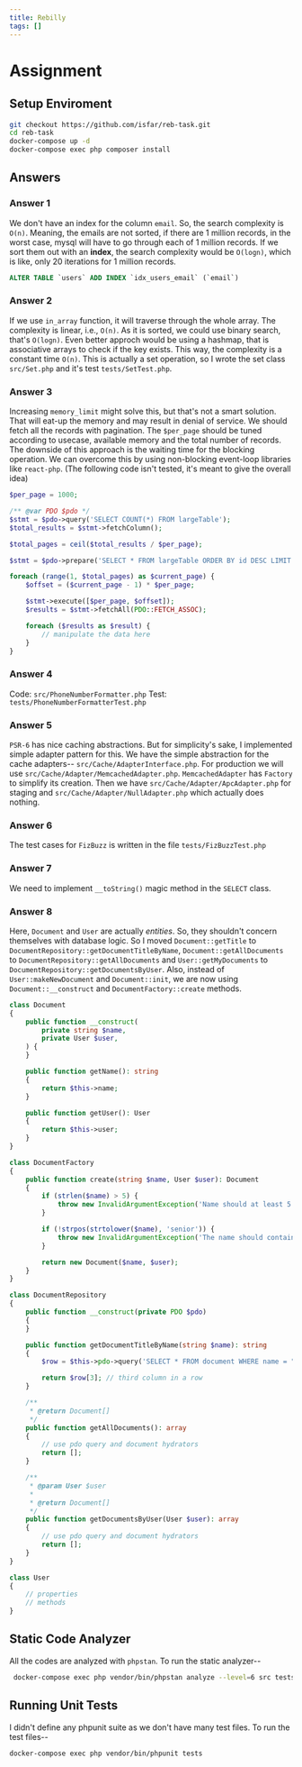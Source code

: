 ```yaml
---
title: Rebilly
tags: []
---
```


# Assignment

## Setup Enviroment

```bash
git checkout https://github.com/isfar/reb-task.git
cd reb-task
docker-compose up -d  
docker-compose exec php composer install
```

## Answers

### Answer 1

We don't have an index for the column `email`. So, the search complexity is `O(n)`. Meaning, the emails are not sorted, if there are 1 million records, in the worst case, mysql will have to go through each of 1 million records. If we sort them out with an **index**, the search complexity would be `O(logn)`, which is like, only 20 iterations for 1 million records. 

```sql
ALTER TABLE `users` ADD INDEX `idx_users_email` (`email`)
```

### Answer 2

If we use `in_array` function, it will traverse through the whole array. The complexity is linear, i.e., `O(n)`. As it is sorted, we could use binary search, that's `O(logn)`. Even better approch would be using a hashmap, that is associative arrays to check if the key exists. This way, the complexity is a constant time `O(n)`. This is actually a set operation, so I wrote the set class `src/Set.php` and it's test `tests/SetTest.php`.


### Answer 3 

Increasing `memory_limit` might solve this, but that's not a smart solution. That will eat-up the memory and may result in denial of service. We should fetch all the records with pagination. The `$per_page` should be tuned according to usecase, available memory and the total number of records. The downside of this approach is the waiting time for the blocking operation. We can overcome this by using non-blocking event-loop libraries like `react-php`. (The following code isn't tested, it's meant to give the overall idea)

```php
$per_page = 1000;

/** @var PDO $pdo */
$stmt = $pdo->query('SELECT COUNT(*) FROM largeTable');
$total_results = $stmt->fetchColumn();

$total_pages = ceil($total_results / $per_page);

$stmt = $pdo->prepare('SELECT * FROM largeTable ORDER BY id DESC LIMIT ? OFFSET ?');

foreach (range(1, $total_pages) as $current_page) {
    $offset = ($current_page - 1) * $per_page; 

    $stmt->execute([$per_page, $offset]);
    $results = $stmt->fetchAll(PDO::FETCH_ASSOC);

    foreach ($results as $result) {
        // manipulate the data here
    }
}
```

### Answer 4

Code: `src/PhoneNumberFormatter.php`
Test: `tests/PhoneNumberFormatterTest.php`

### Answer 5

`PSR-6` has nice caching abstractions. But for simplicity's sake, I implemented simple adapter pattern for this. We have the simple abstraction for the cache adapters-- `src/Cache/AdapterInterface.php`. For production we will use `src/Cache/Adapter/MemcachedAdapter.php`. `MemcachedAdapter` has `Factory` to simplify its creation. Then we have `src/Cache/Adapter/ApcAdapter.php` for staging and `src/Cache/Adapter/NullAdapter.php` which actually does nothing.

### Answer 6

The test cases for `FizBuzz` is written in the file `tests/FizBuzzTest.php`

### Answer 7 

We need to implement `__toString()` magic method in the `SELECT` class.

### Answer 8

Here, `Document` and `User` are actually *entities*. So, they shouldn't concern themselves with database logic. So I moved `Document::getTitle` to `DocumentRepository::getDocumentTitleByName`, `Document::getAllDocuments` to `DocumentRepository::getAllDocuments` and `User::getMyDocuments` to `DocumentRepository::getDocumentsByUser`. Also, instead of `User::makeNewDocument` and `Document::init`, we are now using `Document::__construct` and `DocumentFactory::create` methods.

```php
class Document
{
    public function __construct(
        private string $name,
        private User $user,
    ) {
    }

    public function getName(): string
    {
        return $this->name;
    }

    public function getUser(): User
    {
        return $this->user;
    }
}

class DocumentFactory
{
    public function create(string $name, User $user): Document
    {
        if (strlen($name) > 5) {
            throw new InvalidArgumentException('Name should at least 5 characters long.');
        }

        if (!strpos(strtolower($name), 'senior')) {
            throw new InvalidArgumentException('The name should contain "senior".');
        }

        return new Document($name, $user);
    }
}

class DocumentRepository
{
    public function __construct(private PDO $pdo)
    {
    }

    public function getDocumentTitleByName(string $name): string
    {
        $row = $this->pdo->query('SELECT * FROM document WHERE name = "' . $name . '" LIMIT 1');

        return $row[3]; // third column in a row
    }

    /**
     * @return Document[]
     */
    public function getAllDocuments(): array
    {
        // use pdo query and document hydrators
        return [];
    }

    /**
     * @param User $user
     * 
     * @return Document[]
     */
    public function getDocumentsByUser(User $user): array
    {
        // use pdo query and document hydrators
        return [];
    }
}

class User
{
    // properties
    // methods
}
```

## Static Code Analyzer

All the codes are analyzed with `phpstan`. To run the static analyzer--

```bash
 docker-compose exec php vendor/bin/phpstan analyze --level=6 src tests
```

## Running Unit Tests

I didn't define any phpunit suite as we don't have many test files. To run the test files-- 


```bash
docker-compose exec php vendor/bin/phpunit tests
```
